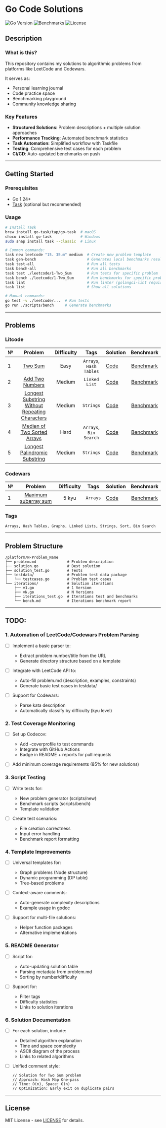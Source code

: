 # Go Code Solutions

![Go Version](https://img.shields.io/badge/Go-1.24%2B-blue)
![Benchmarks](https://img.shields.io/badge/Benchmarks-Auto_updated-yellow)
![License](https://img.shields.io/badge/License-MIT-green)

## Description

### What is this?

This repository contains my solutions to algorithmic problems from platforms like LeetCode and Codewars. 

It serves as:
- Personal learning journal
- Code practice space
- Benchmarking playground
- Community knowledge sharing

### Key Features

- **Structured Solutions**: Problem descriptions + multiple solution approaches
- **Performance Tracking**: Automated benchmark statistics
- **Task Automation**: Simplified workflow with Taskfile
- **Testing**: Comprehensive test cases for each problem
- **CI/CD**: Auto-updated benchmarks on push

---

## Getting Started

### Prerequisites

- Go 1.24+
- [Task](https://taskfile.dev/) (optional but recommended)

### Usage

```bash
# Install Task
brew install go-task/tap/go-task  # macOS
choco install go-task             # Windows
sudo snap install task --classic  # Linux

# Common commands:
task new leetcode "15. 3Sum" medium  # Create new problem template
task gen-bench                       # Generates local benchmarks results
task test-all                        # Run all tests
task bench-all                       # Run all benchmarks
task test ./leetcode/1-Two_Sum       # Run tests for specific problem
task bench ./leetcode/1-Two_Sum      # Run benchmarks for specific problem iterations
task lint                            # Run linter (golangci-lint required)
task list                            # Show all solutions

# Manual commands:
go test -v ./leetcode/...  # Run tests
go run ./scripts/bench     # Generate benchmarks
```

---

## Problems

### Litcode

| № | Problem | Difficulty | Tags | Solution | Benchmark |
|---|:-----:|:--------:|:--:|------|:------:|
| 1 | [Two Sum](./leetcode/1-Two_Sum) | Easy | `Arrays`, `Hash Tables` | [Code](./leetcode/1-Two_Sum/solution.go) | [Benchmark](./leetcode/1-Two_Sum/iterations/bench.md) |
| 2 | [Add Two Numbers](./leetcode/2-Add_Two_Numbers/) | Medium | `Linked List` | [Code](./leetcode/2-Add_Two_Numbers/solution.go) | [Benchmark](./leetcode/2-Add_Two_Numbers/iterations/bench.md) |
| 3 | [Longest Substring Without Repeating Characters](./leetcode/3-Longest_Substring_Without_Repeating_Characters/) | Medium | `Strings` | [Code](./leetcode/3-Longest_Substring_Without_Repeating_Characters/solution.go) | [Benchmark](./leetcode/3-Longest_Substring_Without_Repeating_Characters/iterations/bench.md) |
| 4 | [Median of Two Sorted Arrays](./leetcode/4-Median_of_Two_Sorted_Arrays/) | Hard | `Arrays`, `Bin Search` | [Code](./leetcode/4-Median_of_Two_Sorted_Arrays/solution.go) | [Benchmark](./leetcode/4-Median_of_Two_Sorted_Arrays/iterations/bench.md) |
| 5 | [Longest Palindromic Substring](./leetcode/5-Longest_Palindromic_Substring/) | Medium | `Strings` | [Code](./leetcode/5-Longest_Palindromic_Substring/solution.go) | [Benchmark](./leetcode/5-Longest_Palindromic_Substring/iterations/bench.md) |

### Codewars

| № | Problem | Difficulty | Tags | Solution | Benchmark |
|---|:-----:|:--------:|:--:|------|:------:|
| 1 | [Maximum subarray sum](./codewars/5kyu-Maximum_subarray_sum/) | 5 kyu | `Arrays` | [Code](./codewars/5kyu-Maximum_subarray_sum/solution.go) | [Benchmark](./codewars/5kyu-Maximum_subarray_sum/iterations/bench.md) |

### Tags

```text
Arrays, Hash Tables, Graphs, Linked Lists, Strings, Sort, Bin Search
```

---

## Problem Structure

```text
/platform/N-Problem_Name
├── problem.md              # Problem description
├── solution.go             # Best solution
├── solution_test.go        # Tests
├── testdata/               # Problem test data package
│   └── testcases.go        # Problem test cases
└── iterations/             # Solution iterations
    ├── v1.go               # 1 Version 
    ├── vN.go               # N Versions
    ├── iterations_test.go  # Iterations test and benchmarks
    └── bench.md            # Iterations benchmark report
```

---

## TODO:

### 1. Automation of LeetCode/Codewars Problem Parsing

- [ ] Implement a basic parser to:
    - Extract problem number/title from the URL
    - Generate directory structure based on a template

- [ ] Integrate with LeetCode API to:
    - Auto-fill problem.md (description, examples, constraints)
    - Generate basic test cases in testdata/

- [ ] Support for Codewars:
    - Parse kata description
    - Automatically classify by difficulty (kyu level)

### 2. Test Coverage Monitoring

- [ ] Set up Codecov:
    - Add -coverprofile to test commands
    - Integrate with GitHub Actions
    - Badge in README + reports for pull requests

- [ ] Add minimum coverage requirements (85% for new solutions)

### 3. Script Testing

- [ ] Write tests for:
    - New problem generator (scripts/new)
    - Benchmark scripts (scripts/bench)
    - Template validation

- [ ] Create test scenarios:
    - File creation correctness
    - Input error handling
    - Benchmark report formatting

### 4. Template Improvements

- [ ] Universal templates for:
    - Graph problems (Node structure)
    - Dynamic programming (DP table)
    - Tree-based problems

- [ ] Context-aware comments:
    - Auto-generate complexity descriptions
    - Example usage in godoc

- [ ] Support for multi-file solutions:
    - Helper function packages
    - Alternative implementations

### 5. README Generator

- [ ] Script for:
    - Auto-updating solution table
    - Parsing metadata from problem.md
    - Sorting by number/difficulty

- [ ] Support for:
    - Filter tags
    - Difficulty statistics
    - Links to solution iterations

### 6. Solution Documentation

- [ ] For each solution, include:
    - Detailed algorithm explanation
    - Time and space complexity
    - ASCII diagram of the process
    - Links to related algorithms

- [ ] Unified comment style:
    ```text
    // Solution for Two Sum problem
    // Approach: Hash Map One-pass
    // Time: O(n), Space: O(n)
    // Optimization: Early exit on duplicate pairs
    ```

---

## License

MIT License - see [LICENSE](./LICENSE) for details.
